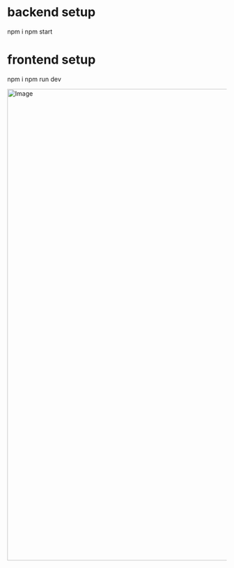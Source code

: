 # backend setup

npm i
npm start

# frontend setup

npm i
npm run dev

<img width="1920" height="1080" alt="Image" src="https://github.com/user-attachments/assets/e57a98ac-ddd0-4c79-a710-ffe6cbe01e7a" />
